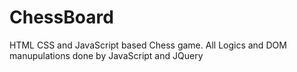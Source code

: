 # ChessBoard
HTML CSS and JavaScript based Chess game.
All Logics and DOM manupulations done by JavaScript and JQuery
